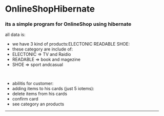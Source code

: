 # OnlineShopHibernate


<h3> its a simple program for OnlineShop using hibernate</h3>

 all data is:

- we have 3 kind of products:ELECTONIC  READABLE  SHOE:
- these category are include of:
- ELECTONIC => TV and Raidio
- READABLE => book and magezine
- SHOE => sport andcasual

 
&nbsp;

- abilitis for customer:
- adding items to his cards (just 5 iotems):
- delete items from his cards
- confirm card
- see category an products
--- 
